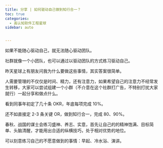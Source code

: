 ```yaml
---
title: 分享 | 如何驱动自己做到知行合一？
toc: true
categories: 
  - 高认知软件工程星球
sidebar: auto


---
```


如果不能随心驱动自己，就无法随心驱动团队。

社群就像一个小团队，也可以通过以驱动团队的方式练习驱动自己。

昨天星球上有朋友问我为什么要做这些事情，其实答案很简单。

人需要管理的不仅仅是时间、精力，还有注意力，如果希望自己的注意力不经常发生转移，大家可以尝试组建一个小群（不介意在这个社群打广告，不特别打扰大家就行）一起分享和做点什么。

看到同事年初定了几十条 OKR，年底每项完成 10%。

还不如直接定 2-3 条关键 OR，做到知行合一，完成 80、90%。

春秋、战国的谋士会练习盛神、养志、实意，首先让自己的的精神饱满、目标简单、头脑清醒，才能用出合适的纵横技巧，处于相对优势的地位。

可以刻意练习自己的不愿意做到的事情：早起、冷水浴、演讲。